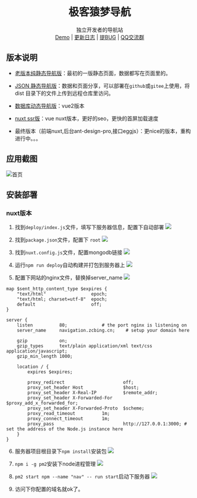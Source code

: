 <h1 align="center">极客猿梦导航</h1>
<p align="center">
  独立开发者的导航站　<br>
  <a href="http://nav.geekape.net/">Demo</a>  |  <a href="https://github.com/geekape/geek-navigation/commits/nuxt">更新日志</a> | <a href="https://support.qq.com/product/330737">提BUG</a> | 
  <a target="_blank" href="https://qm.qq.com/cgi-bin/qm/qr?k=fDuB_YjUasI22QoHU_HlZozIz5LPpZ8z&jump_from=webapi">QQ交流群</a>
</p>



## 版本说明

- [老版本纯静态导航版](https://github.com/geekape/geek-navigation/tree/master)：最初的一版静态页面，数据都写在页面里的。

- [JSON 静态导航版](https://github.com/geekape/geek-navigation/tree/json-navigation)：数据和页面分享，可以部署在`github`或`gitee`上使用，将 dist 目录下的文件上传到远程仓库里访问。

- [数据库动态导航版](https://github.com/geekape/geek-navigation/tree/vue2)：vue2版本

- [nuxt ssr版](https://github.com/geekape/geek-navigation/tree/nuxt)：vue nuxt版本，更好的seo，更快的首屏加载速度

- 最终版本（前端nuxt,后台ant-design-pro,接口eggjs）：更nice的版本，重构进行中。。。

## 应用截图

![首页](https://cdn.nlark.com/yuque/0/2020/png/225518/1604404219179-bd630676-0434-47d7-88fb-c2d30f6a52f3.png?x-oss-process=image%2Fresize%2Cw_1401)


## 安装部署

### nuxt版本

1. 找到`deploy/index.js`文件，填写下服务器信息，配置下自动部署
![](https://cdn.nlark.com/yuque/0/2020/png/225518/1604404420095-d4641663-9a88-4dc8-9c3b-7cd4ad2376a3.png?x-oss-process=image%2Fresize%2Cw_1016)

2. 找到`package.json`文件，配置下 `root`
![](https://cdn.nlark.com/yuque/0/2020/png/225518/1604404507333-eaef76d4-2768-467e-b297-fe69f6a1780c.png?x-oss-process=image%2Fresize%2Cw_1016)

3. 找到`nuxt.config.js`文件，配置mongodb链接
![](https://cdn.nlark.com/yuque/0/2020/png/225518/1604404593230-b3c18df0-3ff7-4fdd-9eac-de7c1e27b90b.png?x-oss-process=image%2Fresize%2Cw_1016)

4. 运行`npm run deploy`自动构建并打包到服务器上
![](https://cdn.nlark.com/yuque/0/2020/png/225518/1604404738719-a521df02-230b-47e2-921b-db8017314adc.png)

5. 配置下网站的nginx文件，替换掉server_name
![](https://cdn.nlark.com/yuque/0/2020/png/225518/1604405307396-86b34fdd-1e7f-4803-b456-7b2d9a5e2c70.png)
```
map $sent_http_content_type $expires {
    "text/html"                 epoch;
    "text/html; charset=utf-8"  epoch;
    default                     off;
}

server {
    listen          80;             # the port nginx is listening on
    server_name     navigation.zcbing.cn;    # setup your domain here

    gzip            on;
    gzip_types      text/plain application/xml text/css application/javascript;
    gzip_min_length 1000;

    location / {
        expires $expires;

        proxy_redirect                      off;
        proxy_set_header Host               $host;
        proxy_set_header X-Real-IP          $remote_addr;
        proxy_set_header X-Forwarded-For    $proxy_add_x_forwarded_for;
        proxy_set_header X-Forwarded-Proto  $scheme;
        proxy_read_timeout          1m;
        proxy_connect_timeout       1m;
        proxy_pass                          http://127.0.0.1:3000; # set the address of the Node.js instance here
    }
}
```

6. 服务器项目根目录下`npm install`安装包
![](https://cdn.nlark.com/yuque/0/2020/png/225518/1604405088379-f35f0f47-197e-46ae-825e-614568a34159.png)

7. `npm i -g pm2`安装下node进程管理
![](https://cdn.nlark.com/yuque/0/2020/png/225518/1604405164042-91d9384a-b75a-4a3e-8562-015538530c14.png)

8. `pm2 start npm --name "nav" -- run start`启动下服务器
![](https://cdn.nlark.com/yuque/0/2020/png/225518/1604405227675-546282af-8eab-4a01-8481-0735cd62540d.png)

9. 访问下你配置的域名就ok了。
